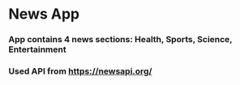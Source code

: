 # News App
### App contains 4 news sections: Health, Sports, Science, Entertainment  
### Used API from https://newsapi.org/   

